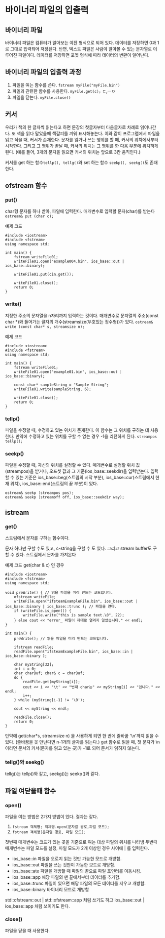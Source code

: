 # 바이너리 파일의 입출력

## 바이너리 파일

바이너리 파일은 컴퓨터가 알아보는 이진 형식으로 되어 있다.
데이터를 저장하면 0과 1로 그대로 입력되어 저장된다.
반면, 텍스트 파일은 사람이 알아볼 수 있는 문자열로 이루어진 파일이다.
데이터를 저장하면 포멧 형식에 따라 데이터의 변환이 일어난다.

## 바이너리 파일의 입출력 과정
1. 파일을 여는 함수를 쓴다. ``` fstream myFile("myFile.bin") ```
2. 파일과 관련한 함수를 사용한다. ``` myFile.get(c); ``` ㄷ,ㅡㅇ
3. 파일을 닫는다. ``` myFile.close() ```

## 커서
우리가 책의 한 글자씩 읽는다고 하면 문장의 첫글자부터 다음글자로 차례로 읽어나간다. 또 책을 읽다 말았을때 책갈피를 끼워 표시해놓는다.
이와 같이 프로그램에서 파일을 읽고 적을 때, 커서가 존재한다.
문자를 읽거나 쓰는 행위를 할 때, 커서의 위치에서부터 시작한다.
그리고 그 행위가 끝날 때, 커서의 위치는 그 행위를 한 다음 부분에 위치하게 된다.
(예를 들어, 3개의 문자을 읽으면 커서의 위치는 앞으로 3칸 움직인다.)

커서를 get 하는 함수`` tellp(), tellg() ``와 set 하는 함수 `` seekp(), seekg() ``도 존재한다.

## ofstream 함수
### put()
char형 문자를 하나 받아, 파일에 입력한다.
매개변수로 입력할 문자(char)를 받는다
```ostream& put (char c);```

예제 코드
```
#include <iostream>
#include <fstream>
using namespace std;

int main() {
    fstream writeFile01;
    writeFile01.open("example004.bin", ios_base::out | ios_base::binary);

    writeFile01.put(cin.get());

    writeFile01.close();
    return 0;
}
```
### write()
지정한 주소의 문자열을 n자리까지 입력하는 것이다.
매개변수로 문자열의 주소(const char *)와 들어가는 글자의 개수(streamsize(부호있는 정수형))가 있다.
```ostream& write (const char* s, streamsize n);```

예제 코드
```
#include <iostream>
#include <fstream>
using namespace std;

int main() {
    fstream writeFile01;
    writeFile01.open("example01.bin", ios_base::out | ios_base::binary);

    const char* sampleString = "Sample String";
    writeFile01.write(sampleString, 6);

    writeFile01.close();
    return 0;
}
```
### tellp()
파일을 수정할 때, 수정하고 있는 위치가 존재한다. 이 함수는 그 위치를 구하는 데 사용한다.
만약에 수정하고 있는 위치를 구할 수 없는 경우 -1을 리턴하게 된다.
```streampos tellp();```

### seekp()
파일을 수정할 때, 자신의 위치를 설정할 수 있다.
매개변수로 설정할 위치 값(streampos)을 받거나, 오프셋 값과 그 기준(ios_base::seekdir)을 입력받는다.
입력할 수 있는 기준은 ios_base::beg(스트림의 시작 부분), ios_base::cur(스트림에서 현재 위치), ios_base::end(스트림의 끝 부분)이 있다.
```
ostream& seekp (streampos pos);
ostream& seekp (streamoff off, ios_base::seekdir way);
```

##  istream
### get()
스트림에서 문자를 구하는 함수이다.

문자 하나만 구할 수도 있고, c-string을 구할 수 도 있다. 그리고 stream buffer도 구할 수 있다.
스트림에서 문자를 가져온다

예제 코드 get(char & c) 인 경우
```
#include <iostream>
#include <fstream>
using namespace std;

void preWrite() { // 읽을 파일을 미리 만드는 코드입니다.
    ofstream writeFile;
    writeFile.open("ifsteamExampleFile.bin", ios_base::out | ios_base::binary | ios_base::trunc ); // 파일을 연다.
    if (writeFile.is_open()) {
        writeFile.write("this is sample text.\0", 22);
    } else cout << "error_ 파일이 제대로 열리지 않았습니다." << endl;
}

int main() {
    preWrite(); // 읽을 파일을 미리 만드는 코드입니다.

    ifstream readFile;
    readFile.open("ifsteamExampleFile.bin", ios_base::in | ios_base::binary );

    char myString[32];
    int i = 0;
    char charBuf; char& c = charBuf;
    do {
        readFile.get(myString[i]);
        cout << i << '\t' << "번째 char는" << myString[i] << "입니다." << endl;
        i++;
    } while (myString[i-1] != '\0');

    cout << myString << endl;

    readFile.close();
    return 0;
}
```
만약에 get(char*s, streamsize n) 을 사용하게 되면
한 번에 줄바꿈 '\n'까지 읽을 수 있다. (줄바꿈을 못 만난다면 n-1개의 글자를 읽는다.)
get 함수로 읽을 때, 첫 문자가 \n이라면 문서의 커서(문자를 읽고 있는 곳)가 -1로 되어 문서가 읽히지 않는다.


### tellg()와 seekg()
tellg()는 tellp()와 같고, seekg()는 seekp()와 같다.

## 파일 여닫을때 함수
### open()
파일을 여는 방법은 2가지 방법이 있다. 결과는 같다.
1) ```fstream 객체명; 객체명.open(문자열 경로,파일 모드);```
2) ```fstream 객체명(문자열 경로, 파일 모드);```

첫번째 매개변수는 코드가 있는 곳을 기준으로 여는 대상 파일의 위치를 나타냄
두번때 매개변수는 파일 모드를 설정, 파일 모드가 2개 이상인 경우 사이에 | 를 입력한다.

* ios_base::in	파일을 오로지 읽는 것만 가능한 모드로 개방함.
* ios_base::out	파일을 쓰는 것만이 가능한 모드로 개방함.
* ios_base::ate	파일을 개방할 때 파일의 끝으로 파일 포인터를 이동시킴.
* ios_base::app	해당 파일의 맨 끝에서부터 데이터를 추가함.
* ios_base::trunc	파일이 있으면 해당 파일의 모든 데이터를 지우고 개방함.
* ios_base::binary	바이너리 모드로 개방함

std::ofstream::out | std::ofstream::app 처럼 쓰기도 하고
ios_base::out | ios_base::app 처럼 쓰이기도 한다.

### close()
파일을 닫을 때 사용한다.
